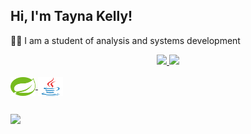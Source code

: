 ## Hi, I'm Tayna Kelly!

👩‍🎓 I am a student of analysis and systems development 

<div align="center">
  <a href="https://github.com/taynakelly">
  <img height="180em" src="https://github-readme-stats.vercel.app/api?username=taynakelly&show_icons=true&theme=dark&include_all_commits=true&count_private=true"/>
  <img height="180em" src="https://github-readme-stats.vercel.app/api/top-langs/?username=taynakelly&layout=compact&langs_count=7&theme=dark"/>
</div>

<div style="display: inline_block"><br>
  <img align="center" alt="Tayna-Js" height="30" width="40" src="https://raw.githubusercontent.com/devicons/devicon/master/icons/spring/spring-original.svg">
  <img align="center" alt="Tayna-Ts" height="30" width="40" src="https://raw.githubusercontent.com/devicons/devicon/master/icons/java/java-original.svg">
</div>

 ##
 
 <div>
  <a href="https://www.linkedin.com/in/tayna-aguiar-a566b2192" target="_blank"><img src="https://img.shields.io/badge/-LinkedIn-%230077B5?style=for-the-badge&logo=linkedin&logoColor=white" target="_blank"></a> 
 <div>
 
 
